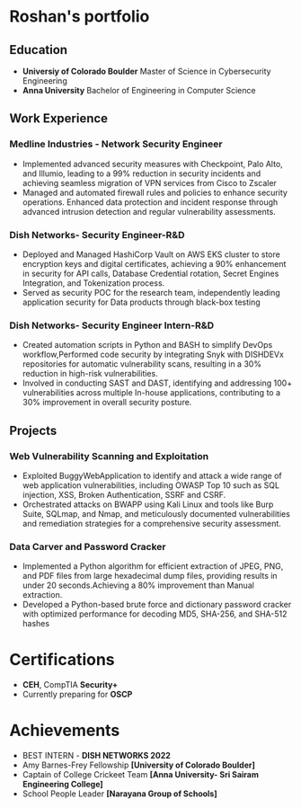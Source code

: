 # Roshan's portfolio

## Education
- **Universiy of Colorado Boulder**
  Master of Science in Cybersecurity Engineering
- **Anna University**
 Bachelor of Engineering in Computer Science

## Work Experience

### Medline Industries - Network Security Engineer 
- Implemented advanced security measures with Checkpoint, Palo Alto, and Illumio, leading to a 99% reduction in
security incidents and achieving seamless migration of VPN services from Cisco to Zscaler
- Managed and automated firewall rules and policies to enhance security operations. Enhanced data protection and
incident response through advanced intrusion detection and regular vulnerability assessments.
### Dish Networks- Security Engineer-R&D
- Deployed and Managed HashiCorp Vault on AWS EKS cluster to store encryption keys and digital certificates,
achieving a 90% enhancement in security for API calls, Database Credential rotation, Secret Engines Integration,
and Tokenization process.
- Served as security POC for the research team, independently leading application security for Data products
through black-box testing
### Dish Networks- Security Engineer Intern-R&D
- Created automation scripts in Python and BASH to simplify DevOps workflow,Performed code security by
integrating Snyk with DISHDEVx repositories for automatic vulnerability scans, resulting in a 30% reduction in
high-risk vulnerabilities.
- Involved in conducting SAST and DAST, identifying and addressing 100+ vulnerabilities across multiple In-house
applications, contributing to a 30% improvement in overall security posture.



## Projects

### Web Vulnerability Scanning and Exploitation
- Exploited BuggyWebApplication to identify and attack a wide range of web application vulnerabilities, including
OWASP Top 10 such as SQL injection, XSS, Broken Authentication, SSRF and CSRF.
- Orchestrated attacks on BWAPP using Kali Linux and tools like Burp Suite, SQLmap, and Nmap, and
meticulously documented vulnerabilities and remediation strategies for a comprehensive security assessment.

### Data Carver and Password Cracker
- Implemented a Python algorithm for efficient extraction of JPEG, PNG, and PDF files from large hexadecimal
dump files, providing results in under 20 seconds.Achieving a 80% improvement than Manual extraction.
- Developed a Python-based brute force and dictionary password cracker with optimized performance for decoding
MD5, SHA-256, and SHA-512 hashes

# Certifications
- **CEH**, CompTIA **Security+**
- Currently preparing for **OSCP**

# Achievements
- BEST INTERN - **DISH NETWORKS 2022**
- Amy Barnes-Frey Fellowship **[University of Colorado Boulder]**
- Captain of College Crickeet Team **[Anna University- Sri Sairam Engineering College]**
- School People Leader **[Narayana Group of Schools]**
